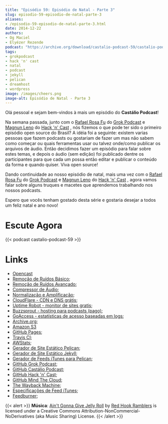```yaml
---
title: "Episódio 59: Episódio de Natal - Parte 3"
slug: episodio-59-episodio-de-natal-parte-3
aliases:
- /episodio-59-episodio-de-natal-parte-3.html
date: 2014-12-22
authors:
- Og Maciel
- Elyézer Rezende
podcast: "https://archive.org/download/castalio-podcast-59/castalio-podcast-59.mp3"
tags:
- grokpodcast
- hack 'n' cast
- natal
- podcast
- jekyll
- pelican
- dreamhost
- wordpress
image: /images/cheers.png
image-alt: Episódio de Natal - Parte 3
---
```


Olá pessoal e sejam bem-vindos à mais um episódio do **Castálio Podcast**!

Na semana passada, junto com o [Rafael Rosa
Fu](https://twitter.com/rafaelrosafu) do [Grok Podcast](http://grokpodcast.com)
e [Magnun Leno](https://twitter.com/mind_bend) do [Hack \'n\'
Cast](http://mindbending.org/pt/category/hack-n-cast) , nós fizemos o que pode
ter sido o primeiro episódio open source do Brasil? A idéia foi
a seguinte: existem varias pessoas que fazem podcasts ou gostariam de
fazer um mas não sabem como começar ou quais ferramentas usar ou talvez
onde/como publicar os arquivos de áudio. Então decidimos fazer um
episódio para falar sobre estes temas, e depois o áudio (sem edição) foi
publicado dentre os participantes para que cada um possa então editar e
publicar o conteúdo da forma e quando quiser. Viva open source!

<div class="clearfix"></div>

Dando continuidade ao nosso episódio de natal, mais uma vez com o
[Rafael Rosa Fu](https://twitter.com/rafaelrosafu) do [Grok
Podcast](http://grokpodcast.com) e [Magnun
Leno](https://twitter.com/mind_bend) do [Hack \'n\'
Cast](http://mindbending.org/pt/category/hack-n-cast) , agora vamos
falar sobre alguns truques e macetes que aprendemos trabalhando nos
nossos podcasts.

Espero que vocês tenham gostado desta série e gostaria desejar a todos
um feliz natal e ano novo!

# Escute Agora

{{< podcast castalio-podcast-59 >}}

# Links

- [Opencast](http://tecnologiaaberta.com.br)
- [Remoção de Ruídos Básico](http://manual.audacityteam.org/o/man/noise_removal.html);
- [Remoção de Ruídos Avançado](http://wiki.audacityteam.org/wiki/Noise_Removal);
- [Compressor de Áudio](http://manual.audacityteam.org/o/man/compressor.html);
- [Normalização e Amplificação](http://manual.audacityteam.org/o/man/amplify_and_normalize.html);
- [CloudFlare - CDN e DNS grátis](https://cloudflare.com);
- [Uptime Robot - monitor de sites gratis](https://uptimerobot.com);
- [Buzzsprout - hosting para podcasts (pago)](http://www.buzzsprout.com/);
- [GoAccess - estatísticas de acesso baseadas em logs](http://goaccess.io/);
- [Archive.org](https://archive.org/);
- [Amazon S3](http://aws.amazon.com/pt/s3)
- [GitHub Pages](https://pages.github.com/);
- [Travis CI](https://travis-ci.org/);
- [AWStats](http://www.awstats.org/);
- [Gerador de Site Estático Pelican](http://blog.getpelican.com/);
- [Gerador de Site Estático Jekyll](http://jekyllrb.com/);
- [Gerador de Feeds iTunes para Pelican](https://github.com/magnunleno/pelican-podcast-feed);
- [GitHub Grok Podcast](https://github.com/grokpodcast/site);
- [GitHub Castálio Podcast](https://github.com/CastalioPodcast/CastalioPodcast.github.io);
- [GitHub Hack \'n\' Cast](https://github.com/hackncast/hackncast);
- [GitHub Mind The Cloud](https://github.com/rafaelrosafu/mindthecloud);
- [The Wayback Machine](http://archive.org/web/);
- [Especificações de Feed iTunes](https://www.apple.com/itunes/podcasts/specs.html);
- [Feedburner](http://feedburner.google.com/);

{{< alert >}}
**Música**: [Ain\'t Gonna Give Jelly
Roll](http://freemusicarchive.org/music/Red_Hook_Ramblers/Live__WFMU_on_Antique_Phonograph_Music_Program_with_MAC_Feb_8_2011/Red_Hook_Ramblers_-_12_-_Aint_Gonna_Give_Jelly_Roll)
by [Red Hook Ramblers](http://www.redhookramblers.com/) is licensed under a
Creative Commons Attribution-NonCommercial-NoDerivatives (aka Music Sharing)
License.
{{< /alert >}}
